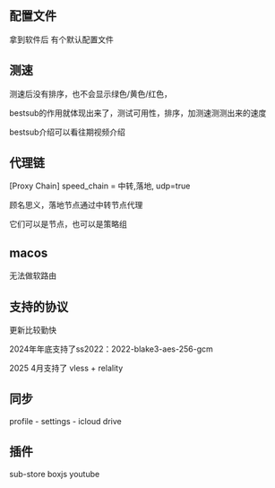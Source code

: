 ## 配置文件
拿到软件后 有个默认配置文件

## 测速
测速后没有排序，也不会显示绿色/黄色/红色，

bestsub的作用就体现出来了，测试可用性，排序，加测速测测出来的速度

bestsub介绍可以看往期视频介绍

## 代理链
[Proxy Chain]
speed_chain = 中转,落地, udp=true

顾名思义，落地节点通过中转节点代理

它们可以是节点，也可以是策略组

## macos

无法做软路由

## 支持的协议

更新比较勤快

2024年年底支持了ss2022：2022-blake3-aes-256-gcm

2025 4月支持了 vless + relality

## 同步
profile - settings - icloud drive

## 插件

sub-store
boxjs
youtube

